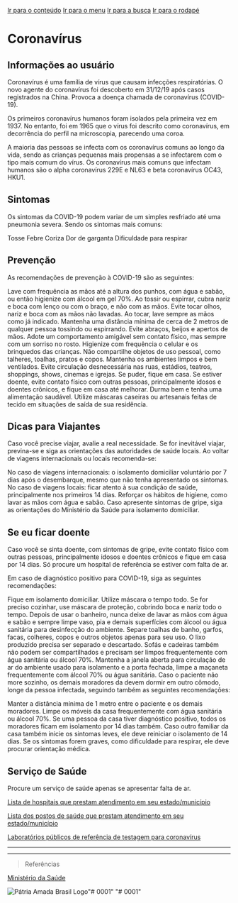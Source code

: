 <!--Headings-->
[Ir para o conteúdo](https://www.saude.gov.br/#content)
[Ir para o menu](https://www.saude.gov.br/#navigation)
[Ir para a busca](https://www.saude.gov.br/#portal-searchbox)
[Ir para o rodapé](https://www.saude.gov.br/#footer)
# Coronavírus

## Informações ao usuário

<p>Coronavírus é uma família de vírus que causam infecções respiratórias. O novo agente do coronavírus foi descoberto em 31/12/19 após casos registrados na China. Provoca a doença chamada de coronavírus (COVID-19).

Os primeiros coronavírus humanos foram isolados pela primeira vez em 1937. No entanto, foi em 1965 que o vírus foi descrito como coronavírus, em decorrência do perfil na microscopia, parecendo uma coroa.

A maioria das pessoas se infecta com os coronavírus comuns ao longo da vida, sendo as crianças pequenas mais propensas a se infectarem com o tipo mais comum do vírus. Os coronavírus mais comuns que infectam humanos são o alpha coronavírus 229E e NL63 e beta coronavírus OC43, HKU1.</p>

## Sintomas

<p>Os sintomas da COVID-19 podem variar de um simples resfriado até uma pneumonia severa. Sendo os sintomas mais comuns:

Tosse
Febre 
Coriza 
Dor de garganta
Dificuldade para respirar
</p>

## Prevenção
<p>
As recomendações de prevenção à COVID-19 são as seguintes:

Lave com frequência as mãos até a altura dos punhos, com água e sabão, ou então higienize com álcool em gel 70%.
Ao tossir ou espirrar, cubra nariz e boca com lenço ou com o braço, e não com as mãos.
Evite tocar olhos, nariz e boca com as mãos não lavadas.
Ao tocar, lave sempre as mãos como já indicado.
Mantenha uma distância mínima de cerca de 2 metros de qualquer pessoa tossindo ou espirrando.
Evite abraços, beijos e apertos de mãos. Adote um comportamento amigável sem contato físico, mas sempre com um sorriso no rosto.
Higienize com frequência o celular e os brinquedos das crianças.
Não compartilhe objetos de uso pessoal, como talheres, toalhas, pratos e copos.
Mantenha os ambientes limpos e bem ventilados.
Evite circulação desnecessária nas ruas, estádios, teatros, shoppings, shows, cinemas e igrejas. Se puder, fique em casa.
Se estiver doente, evite contato físico com outras pessoas, principalmente idosos e doentes crônicos, e fique em casa até melhorar.
Durma bem e tenha uma alimentação saudável.
Utilize máscaras caseiras ou artesanais feitas de tecido em situações de saída de sua residência. </p>

## Dicas para Viajantes

<p>Caso você precise viajar, avalie a real necessidade.  Se for inevitável viajar, previna-se e siga as orientações das autoridades de saúde locais.
Ao voltar de viagens internacionais ou locais recomenda-se:

No caso de viagens internacionais: o isolamento domiciliar voluntário por 7 dias após o desembarque, mesmo que não tenha apresentado os sintomas.
No caso de viagens locais: ficar atento à sua condição de saúde, principalmente nos primeiros 14 dias.
Reforçar os hábitos de higiene, como lavar as mãos com água e sabão.
Caso apresente sintomas de gripe, siga as orientações do Ministério da Saúde para isolamento domiciliar.</p>

## Se eu ficar doente

<p>Caso você se sinta doente, com sintomas de gripe, evite contato físico com outras pessoas, principalmente idosos e doentes crônicos e fique em casa por 14 dias.
Só procure um hospital de referência se estiver com falta de ar.

Em caso de diagnóstico positivo para COVID-19, siga as seguintes recomendações:

Fique em isolamento domiciliar.
Utilize máscara o tempo todo.
Se for preciso cozinhar, use máscara de proteção, cobrindo boca e nariz todo o tempo.
Depois de usar o banheiro, nunca deixe de lavar as mãos com água e sabão e sempre limpe vaso, pia e demais superfícies com álcool ou água sanitária para desinfecção do ambiente.
Separe toalhas de banho, garfos, facas, colheres, copos e outros objetos apenas para seu uso.
O lixo produzido precisa ser separado e descartado.
Sofás e cadeiras também não podem ser compartilhados e precisam ser limpos frequentemente com água sanitária ou álcool 70%.
Mantenha a janela aberta para circulação de ar do ambiente usado para isolamento e a porta fechada, limpe a maçaneta frequentemente com álcool 70% ou água sanitária.
Caso o paciente não more sozinho, os demais moradores da devem dormir em outro cômodo, longe da pessoa infectada, seguindo também as seguintes recomendações:

Manter a distância mínima de 1 metro entre o paciente e os demais moradores.
Limpe os móveis da casa frequentemente com água sanitária ou álcool 70%.
Se uma pessoa da casa tiver diagnóstico positivo, todos os moradores ficam em isolamento por 14 dias também.
Caso outro familiar da casa também inicie os sintomas leves, ele deve reiniciar o isolamento de 14 dias. Se os sintomas forem graves, como dificuldade para respirar, ele deve procurar orientação médica.</p>

## Serviço de Saúde

Procure um serviço de saúde apenas se apresentar falta de ar.

[Lista de hospitais que prestam atendimento em seu estado/município](https://portalarquivos.saude.gov.br/images/pdf/2020/April/18/Hospitais-estaduais-CORONAV--RUS.pdf)

[Lista dos postos de saúde que prestam atendimento em seu estado/município](https://portalarquivos.saude.gov.br/images/pdf/2020/April/18/postos-de-sa--de-com-endere--o.pdf)

[Laboratórios públicos de referência de testagem para coronavírus](https://portalarquivos.saude.gov.br/images/pdf/2020/April/18/lista-de-laboratorio.pdf)


---
___

<!-- Blockquote -->
> Referências

<!-- Links -->
[Ministério da Saúde](https://saude.gov.br/)



  <!-- Images -->

  ![Pátria Amada Brasil Logo](https://www.saude.gov.br/templates/padraogoverno01/images/brasil.png)"# 0001" 
"# 0001" 
